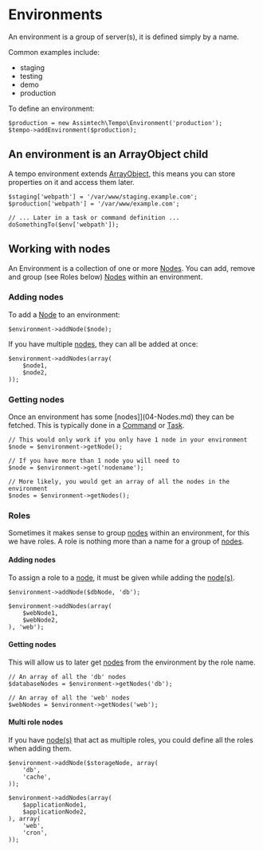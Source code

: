# Environments

An environment is a group of server(s), it is defined simply by a name.

Common examples include:

*   staging
*   testing
*   demo
*   production

To define an environment:

    $production = new Assimtech\Tempo\Environment('production');
    $tempo->addEnvironment($production);


## An environment is an ArrayObject child

A tempo environment extends [ArrayObject](http://php.net/manual/en/class.arrayobject.php), this means you can store
properties on it and access them later.

    $staging['webpath'] = '/var/www/staging.example.com';
    $production['webpath'] = '/var/www/example.com';

    // ... Later in a task or command definition ...
    doSomethingTo($env['webpath']);


## Working with nodes

An Environment is a collection of one or more [Nodes](04-Nodes.md). You can add, remove and group (see Roles below)
[Nodes](04-Nodes.md) within an environment.


### Adding nodes

To add a [Node](04-Nodes.md) to an environment:

    $environment->addNode($node);

If you have multiple [nodes](04-Nodes.md), they can all be added at once:

    $environment->addNodes(array(
        $node1,
        $node2,
    ));


### Getting nodes

Once an environment has some [nodes]](04-Nodes.md) they can be fetched.
This is typically done in a [Command](05-Commands.md) or [Task](06-Tasks.md).

    // This would only work if you only have 1 node in your environment
    $node = $environment->getNode();

    // If you have more than 1 node you will need to
    $node = $environment->get('nodename');

    // More likely, you would get an array of all the nodes in the environment
    $nodes = $environment->getNodes();


### Roles

Sometimes it makes sense to group [nodes](04-Nodes.md) within an environment, for this we have roles. A role is nothing
more than a name for a group of [nodes](04-Nodes.md).


#### Adding nodes

To assign a role to a [node](04-Nodes.md), it must be given while adding the [node(s)](04-Nodes.md).

    $environment->addNode($dbNode, 'db');

    $environment->addNodes(array(
        $webNode1,
        $webNode2,
    ), 'web');


#### Getting nodes

This will allow us to later get [nodes](04-Nodes.md) from the environment by the role name.

    // An array of all the 'db' nodes
    $databaseNodes = $environment->getNodes('db');

    // An array of all the 'web' nodes
    $webNodes = $environment->getNodes('web');


#### Multi role nodes

If you have [node(s)](04-Nodes.md) that act as multiple roles, you could define all the roles when adding them.

    $environment->addNode($storageNode, array(
        'db',
        'cache',
    ));

    $environment->addNodes(array(
        $applicationNode1,
        $applicationNode2,
    ), array(
        'web',
        'cron',
    ));
